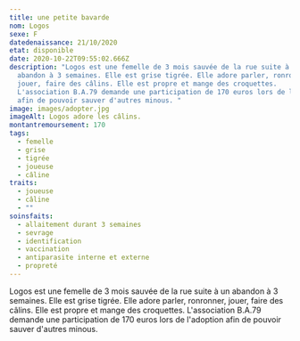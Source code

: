 ```yaml
---
title: une petite bavarde
nom: Logos
sexe: F
datedenaissance: 21/10/2020
etat: disponible
date: 2020-10-22T09:55:02.666Z
description: "Logos est une femelle de 3 mois sauvée de la rue suite à un
  abandon à 3 semaines. Elle est grise tigrée. Elle adore parler, ronronner,
  jouer, faire des câlins. Elle est propre et mange des croquettes.
  L'association B.A.79 demande une participation de 170 euros lors de l'adoption
  afin de pouvoir sauver d'autres minous. "
image: images/adopter.jpg
imageAlt: Logos adore les câlins.
montantremoursement: 170
tags:
  - femelle
  - grise
  - tigrée
  - joueuse
  - câline
traits:
  - joueuse
  - câline
  - ""
soinsfaits:
  - allaitement durant 3 semaines
  - sevrage
  - identification
  - vaccination
  - antiparasite interne et externe
  - propreté
---
```

Logos est une femelle de 3 mois sauvée de la rue suite à un abandon à 3 semaines. Elle est grise tigrée. Elle adore parler, ronronner, jouer, faire des câlins. Elle est propre et mange des croquettes. L'association B.A.79 demande une participation de 170 euros lors de l'adoption afin de pouvoir sauver d'autres minous.